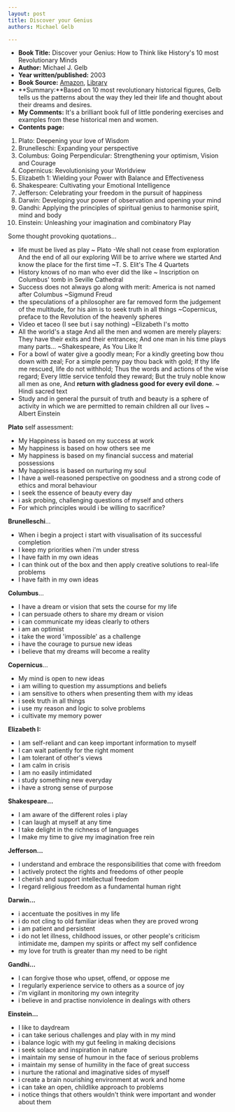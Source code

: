 ```yaml
---
layout: post
title: Discover your Genius
authors: Michael Gelb

---
```


- **Book Title:**  Discover your Genius: How to Think like History's 10 most Revolutionary Minds
- **Author:** Michael J. Gelb
- **Year written/published:**  2003
- **Book Source:**  [Amazon](http://www.amazon.com/Discover-Your-Genius-Historys-Revolutionary/dp/0060937904/ref=sr_1_2/002-0774290-2058425?ie=UTF8&s=books&qid=1185026996&sr=8-2), [Library](http://vistaweb.nlb.gov.sg/cgi-bin/cw_cgi?fullRecord+2103+3002+11797039+1+0)
- **Summary:**Based on 10 most revolutionary historical figures, Gelb tells us the patterns about the way they led their life and thought about their dreams and desires.
- **My Comments:** It's a brilliant book full of little pondering exercises and examples from these historical men and women.
- **Contents page:**

1. Plato: Deepening your love of Wisdom
2. Brunelleschi: Expanding your perspective
3. Columbus: Going Perpendicular: Strengthening your optimism, Vision and Courage
4. Copernicus: Revolutionising your Worldview
5. Elizabeth 1: Wielding your Power with Balance and Effectiveness
6. Shakespeare: Cultivating your Emotional Intelligence
7. Jefferson: Celebrating your freedom in the pursuit of happiness
8. Darwin: Developing your power of observation and opening your mind
9. Gandhi: Applying the principles of spiritual genius to harmonise spirit, mind and body
10. Einstein: Unleashing your imagination and combinatory Play

Some thought provoking quotations...

- life must be lived as play ~ Plato
-We shall not cease from exploration And the end of all our exploring Will be to arrive where we started And know the place for the first time ~T. S. Elit's The 4 Quartets
- History knows of no man who ever did the like ~ Inscription on Columbus' tomb in Seville Cathedral
- Success does not always go along with merit: America is not named after Columbus ~Sigmund Freud
- the speculations of a philosopher are far removed form the judgement of the multitude, for his aim is to seek truth in all things ~Copernicus, preface to the Revolution of the heavenly spheres
- Video et taceo (I see but i say nothing) ~Elizabeth I's motto
- All the world's a stage And all the men and women are merely players: They have their exits and their entrances; And one man in his time plays many parts... ~Shakespeare, As You Like It
- For a bowl of water give a goodly mean; For a kindly greeting bow thou down with zeal; For a simple penny pay thou back with gold; If thy life me rescued, life do not withhold; Thus the words and actions of the wise regard; Every little service tenfold they reward; But the truly noble know all men as one, And **return with gladness good for every evil done**. ~ Hindi sacred text
- Study and in general the pursuit of truth and beauty is a sphere of activity in which we are permitted to remain children all our lives ~ Albert Einstein

**Plato** self assessment:

- My Happiness is based on my success at work
- My happiness is based on how others see me
- My happiness is based on my financial success and material possessions
- My happiness is based on nurturing my soul
- I have a well-reasoned perspective on goodness and a strong code of ethics and moral behaviour
- I seek the essence of beauty every day
- i ask probing, challenging questions of myself and others
- For which principles would i be willing to sacrifice?

**Brunelleschi**...

- When i begin a project i start with visualisation of its successful completion
- I keep my priorities when i'm under stress
- I have faith in my own ideas
- I can think out of the box and then apply creative solutions to real-life problems
- I have faith in my own ideas

**Columbus**...

- I have a dream or vision that sets the course for my life
- I can persuade others to share my dream or vision
- i can communicate my ideas clearly to others
- i am an optimist
- i take the word 'impossible' as a challenge
- i have the courage to pursue new ideas
- i believe that my dreams will become a reality

**Copernicus**...

- My mind is open to new ideas
- i am willing to question my assumptions and beliefs
- i am sensitive to others when presenting them with my ideas
- i seek truth in all things
- i use my reason and logic to solve problems
- i cultivate my memory power

**Elizabeth I:**

- I am self-reliant and can keep important information to myself
- I can wait patiently for the right moment
- I am tolerant of other's views
- I am calm in crisis
- I am no easily intimidated
- i study something new everyday
- i have a strong sense of purpose

**Shakespeare...**

- I am aware of the different roles i play
- I can laugh at myself at any time
- I take delight in the richness of languages
- I make my time to give my imagination free rein

**Jefferson...**

- I understand and embrace the responsibilities that come with freedom
- I actively protect the rights and freedoms of other people
- I cherish and support intellectual freedom
- I regard religious freedom as a fundamental human right

**Darwin...**

- i accentuate the positives in my life
- i do not cling to old familiar ideas when they are proved wrong
- i am patient and persistent
- i do not let illness, childhood issues, or other people's criticism intimidate me, dampen my spirits or affect my self confidence
- my love for truth is greater than my need to be right

**Gandhi...**

- I can forgive those who upset, offend, or oppose me
- I regularly experience service to others as a source of joy
- i'm vigilant in monitoring my own integrity
- i believe in and practise nonviolence in dealings with others

**Einstein...**

- I like to daydream
- i can take serious challenges and play with in my mind
- i balance logic with my gut feeling in making decisions
- i seek solace and inspiration in nature
- i maintain my sense of humour in the face of serious problems
- i maintain my sense of humility in the face of great success
- i nurture the rational and imaginative sides of myself
- i create a brain nourishing environment at work and home
- i can take an open, childlike approach to problems
- i notice things that others wouldn't think were important and wonder about them
